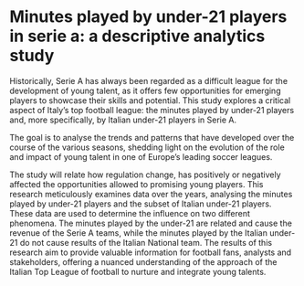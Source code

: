 # Minutes played by under-21 players in serie a: a descriptive analytics study
Historically, Serie A has always been regarded as a difficult league for the development of young talent, as it offers few opportunities for emerging players to showcase their skills and potential. 
This study explores a critical aspect of Italy’s top football league: the minutes played by under-21 players and, more specifically, by Italian under-21 players in Serie A. 

The goal is to analyse the trends and patterns that have developed over the course of the various seasons, shedding light on the evolution of the role and impact of young talent in one of Europe’s leading soccer leagues.

The study will relate how regulation change, has positively or negatively affected the opportunities allowed to promising young players. This research meticulously examines data over the years, analysing the minutes played by under-21 players and the subset of Italian under-21 players. These data are used to determine the influence on two different phenomena. The minutes played by the under-21 are related and cause the revenue of the Serie A teams, while the minutes played by the Italian under-21 do not cause results of the Italian National
team.
The results of this research aim to provide valuable information for football fans, analysts and stakeholders, offering a nuanced understanding of the approach of the Italian Top League of football to nurture and integrate young talents.

